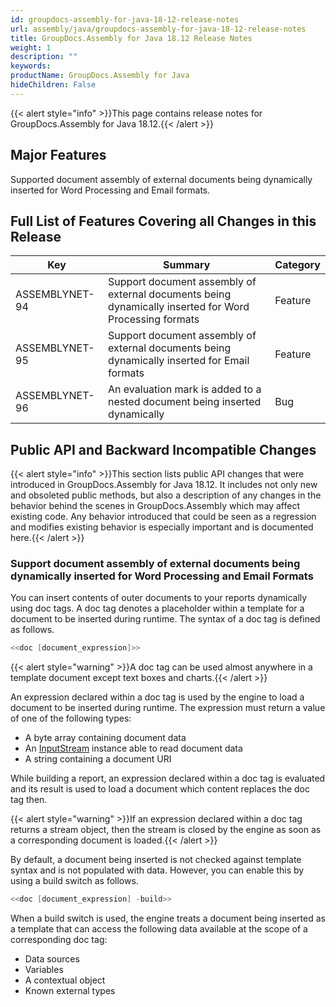 ```yaml
---
id: groupdocs-assembly-for-java-18-12-release-notes
url: assembly/java/groupdocs-assembly-for-java-18-12-release-notes
title: GroupDocs.Assembly for Java 18.12 Release Notes
weight: 1
description: ""
keywords: 
productName: GroupDocs.Assembly for Java
hideChildren: False
---
```

{{< alert style="info" >}}This page contains release notes for GroupDocs.Assembly for Java 18.12.{{< /alert >}}

## Major Features

Supported document assembly of external documents being dynamically inserted for Word Processing and Email formats.

## Full List of Features Covering all Changes in this Release

| Key | Summary | Category |
| --- | --- | --- |
| ASSEMBLYNET-94 | Support document assembly of external documents being dynamically inserted for Word Processing formats  | Feature  |
| ASSEMBLYNET-95  | Support document assembly of external documents being dynamically inserted for Email formats  | Feature  |
| ASSEMBLYNET-96  | An evaluation mark is added to a nested document being inserted dynamically  | Bug  |

## Public API and Backward Incompatible Changes

{{< alert style="info" >}}This section lists public API changes that were introduced in GroupDocs.Assembly for Java 18.12. It includes not only new and obsoleted public methods, but also a description of any changes in the behavior behind the scenes in GroupDocs.Assembly which may affect existing code. Any behavior introduced that could be seen as a regression and modifies existing behavior is especially important and is documented here.{{< /alert >}}

### Support document assembly of external documents being dynamically inserted for Word Processing and Email Formats

You can insert contents of outer documents to your reports dynamically using doc tags. A doc tag denotes a placeholder within a template for a document to be inserted during runtime. The syntax of a doc tag is defined as follows.

```csharp
<<doc [document_expression]>>

```

{{< alert style="warning" >}}A doc tag can be used almost anywhere in a template document except text boxes and charts.{{< /alert >}}

An expression declared within a doc tag is used by the engine to load a document to be inserted during runtime. The expression must return a value of one of the following types:

*   A byte array containing document data
*   An [InputStream](https://docs.oracle.com/javase/7/docs/api/java/io/InputStream.html) instance able to read document data
*   A string containing a document URI

While building a report, an expression declared within a doc tag is evaluated and its result is used to load a document which content replaces the doc tag then.

{{< alert style="warning" >}}If an expression declared within a doc tag returns a stream object, then the stream is closed by the engine as soon as a corresponding document is loaded.{{< /alert >}}

By default, a document being inserted is not checked against template syntax and is not populated with data. However, you can enable this by using a build switch as follows.

```csharp
<<doc [document_expression] -build>>

```

When a build switch is used, the engine treats a document being inserted as a template that can access the following data available at the scope of a corresponding doc tag:

*   Data sources
*   Variables
*   A contextual object
*   Known external types
